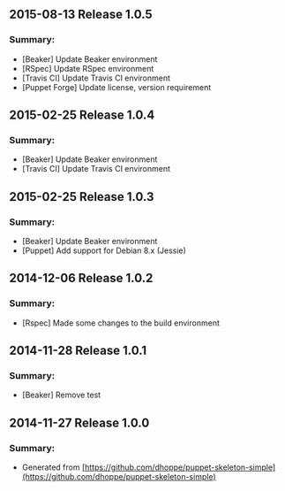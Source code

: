 ## 2015-08-13 Release 1.0.5
### Summary:
- [Beaker] Update Beaker environment
- [RSpec] Update RSpec environment
- [Travis CI] Update Travis CI environment
- [Puppet Forge] Update license, version requirement

## 2015-02-25 Release 1.0.4
### Summary:
- [Beaker] Update Beaker environment
- [Travis CI] Update Travis CI environment

## 2015-02-25 Release 1.0.3
### Summary:
- [Beaker] Update Beaker environment
- [Puppet] Add support for Debian 8.x (Jessie)

## 2014-12-06 Release 1.0.2
### Summary:
- [Rspec] Made some changes to the build environment

## 2014-11-28 Release 1.0.1
### Summary:
- [Beaker] Remove test

## 2014-11-27 Release 1.0.0
### Summary:
- Generated from [https://github.com/dhoppe/puppet-skeleton-simple](https://github.com/dhoppe/puppet-skeleton-simple)

